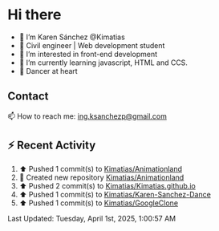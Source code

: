# Hi there 

- 👋  I’m Karen Sánchez @Kimatias
- 📐 Civil engineer | Web development student
- 👀 I’m interested in front-end development
- 🌱 I’m currently learning javascript, HTML and CCS.
- 💃 Dancer at heart

## Contact 

📫 How to reach me: ing.ksanchezp@gmail.com

## :zap: Recent Activity

<!--RECENT_ACTIVITY:start-->
1. ⬆️ Pushed 1 commit(s) to [Kimatias/Animationland](https://github.com/Kimatias/Animationland)<br>
2. 📔 Created new repository [Kimatias/Animationland](https://github.com/Kimatias/Animationland)<br>
3. ⬆️ Pushed 2 commit(s) to [Kimatias/Kimatias.github.io](https://github.com/Kimatias/Kimatias.github.io)<br>
4. ⬆️ Pushed 1 commit(s) to [Kimatias/Karen-Sanchez-Dance](https://github.com/Kimatias/Karen-Sanchez-Dance)<br>
5. ⬆️ Pushed 1 commit(s) to [Kimatias/GoogleClone](https://github.com/Kimatias/GoogleClone)<br>
<!--RECENT_ACTIVITY:end-->

<!--RECENT_ACTIVITY:last_update-->
Last Updated: Tuesday, April 1st, 2025, 1:00:57 AM
<!--RECENT_ACTIVITY:last_update_end-->

<!---
Kimatias/Kimatias is a ✨ special ✨ repository because its `README.md` (this file) appears on your GitHub profile.
You can click the Preview link to take a look at your changes.
--->
